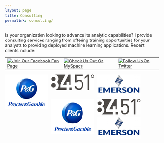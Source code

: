 ```yaml
---
layout: page
title: Consulting
permalink: consulting/
---
```


Is your organization looking to advance its analytic capabilities?  I provide consulting services ranging from offering training opportunities for your analysts to providing deployed machine learning applications.  Recent clients include:


<div align="center">
  <table cellpadding="0" width="400" cellspacing="0">
  <tr>
    <td>
      <a href="http://www.facebook.com/pages/yourfanpage/12345678" target="_blank"><img src="http://api.ning.com/files/MDqSwhCErxpAQCHv4V6BYNGSo6HZtPRtmdNol8nUrh*9kn1SnIvLjlpZd6Ko*QzkrV*cTHhej40aypylc9FNyuGQpVsVCJyS/facebooks3_128.png" alt="Join Our Facebook Fan Page" width="128" height="128" border="0"></a>
    </td>
    <td>
      <a href="http://www.myspace.com/yourpage" target="_blank"><img src="http://api.ning.com/files/DsEd0qFuUcwu-OqK9dBmlNVWoJnSrPzFfHychkrtcyfIjc3ClCHytCj7mN4-pm0ueyEsbXFWSsCmgbKKk87IKMBhWf9093Ba/myspaces3_128.png" alt="Check Us Out On MySpace" width="128" height="128" border="0"></a>
    </td>
    <td><a href="http://twitter.com/yourtwitter" target="_blank"><img src="http://api.ning.com/files/DsEd0qFuUcyyy80lToFsf7IsEIyNbOEfUNaXKa1B3Jg6Oyf*PzQO3DZuQ3sltrfVqgifMzcq59A7ip8S0KYYtSYbsFhBFNrX/twitters3_128.png" alt="Follow Us On Twitter" width="128" height="128" border="0"></a>
    </td>
  </tr>
  </table>
</div>  

<img src="/public/images/consulting/maxresdefault.jpg" style="float: left; width: 28%; margin-right: 2%; margin-bottom: 0.5em; align=middle">
<img src="/public/images/consulting/CEU-F6iWAAAkY5c.png" style="float: left; width: 28%; margin-right: 2%; margin-bottom: 0.5em; align=middle">
<img src="/public/images/consulting/emerson-electric.jpg" style="float: left; width: 28%; margin-right: 2%; margin-bottom: 0.5em; align=middle" >
<img src="/public/images/consulting/maxresdefault.jpg" style="float: left; width: 28%; margin-right: 2%; margin-bottom: 0.5em; align=middle">
<img src="/public/images/consulting/CEU-F6iWAAAkY5c.png" style="float: left; width: 28%; margin-right: 2%; margin-bottom: 0.5em; align=middle">
<img src="/public/images/consulting/emerson-electric.jpg" style="float: left; width: 28%; margin-right: 2%; margin-bottom: 0.5em; align=middle" >

